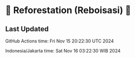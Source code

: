 
# 🌳 Reforestation (Reboisasi) 🌲

## Last Updated

GitHub Actions time: Fri Nov 15 20:22:30 UTC 2024

Indonesia/Jakarta time: Sat Nov 16 03:22:30 WIB 2024
